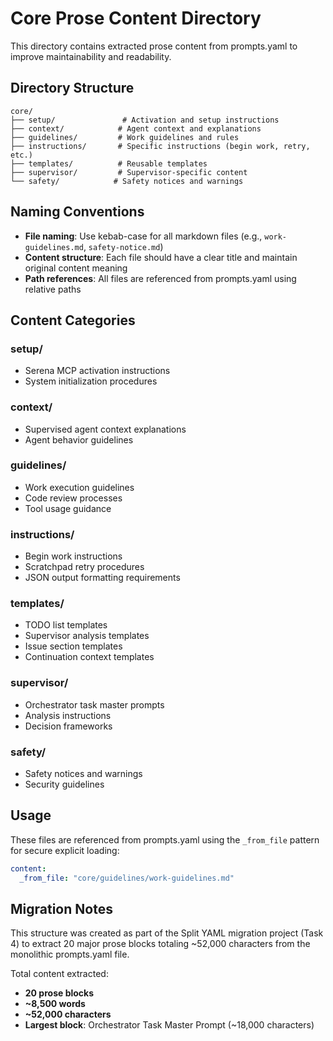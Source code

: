 # Core Prose Content Directory

This directory contains extracted prose content from prompts.yaml to improve maintainability and readability.

## Directory Structure

```
core/
├── setup/               # Activation and setup instructions
├── context/            # Agent context and explanations
├── guidelines/         # Work guidelines and rules
├── instructions/       # Specific instructions (begin work, retry, etc.)
├── templates/          # Reusable templates
├── supervisor/         # Supervisor-specific content
└── safety/            # Safety notices and warnings
```

## Naming Conventions

- **File naming**: Use kebab-case for all markdown files (e.g., `work-guidelines.md`, `safety-notice.md`)
- **Content structure**: Each file should have a clear title and maintain original content meaning
- **Path references**: All files are referenced from prompts.yaml using relative paths

## Content Categories

### setup/
- Serena MCP activation instructions
- System initialization procedures

### context/
- Supervised agent context explanations
- Agent behavior guidelines

### guidelines/
- Work execution guidelines
- Code review processes
- Tool usage guidance

### instructions/
- Begin work instructions
- Scratchpad retry procedures
- JSON output formatting requirements

### templates/
- TODO list templates
- Supervisor analysis templates
- Issue section templates
- Continuation context templates

### supervisor/
- Orchestrator task master prompts
- Analysis instructions
- Decision frameworks

### safety/
- Safety notices and warnings
- Security guidelines

## Usage

These files are referenced from prompts.yaml using the `_from_file` pattern for secure explicit loading:

```yaml
content:
  _from_file: "core/guidelines/work-guidelines.md"
```

## Migration Notes

This structure was created as part of the Split YAML migration project (Task 4) to extract 20 major prose blocks totaling ~52,000 characters from the monolithic prompts.yaml file.

Total content extracted:
- **20 prose blocks**
- **~8,500 words**
- **~52,000 characters**
- **Largest block**: Orchestrator Task Master Prompt (~18,000 characters)
